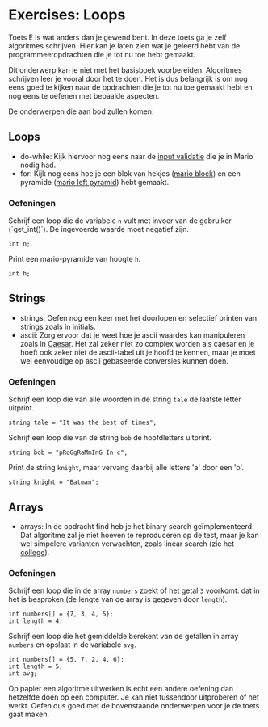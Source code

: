 # Exercises: Loops

Toets E is wat anders dan je gewend bent. In deze toets ga je zelf algoritmes schrijven. Hier kan je laten zien wat je geleerd hebt van de programmeeropdrachten die je tot nu toe hebt gemaakt.

Dit onderwerp kan je niet met het basisboek voorbereiden. Algoritmes schrijven leer je vooral door het te doen. Het is dus belangrijk is om nog eens goed te kijken naar de opdrachten die je tot nu toe gemaakt hebt en nog eens te oefenen met bepaalde aspecten.

De onderwerpen die aan bod zullen komen:  

## Loops

* do-while: Kijk hiervoor nog eens naar de [input validatie](https://prog1.mprog.nl/problems/mario-less#specification) die je in Mario nodig had.
* for: Kijk nog eens hoe je een blok van hekjes ([mario block](https://prog1.mprog.nl/problems/mario-less#block)) en een pyramide  ([mario left pyramid](Mario-less)) hebt gemaakt.

### Oefeningen

Schrijf een loop die de variabele `n` vult met invoer van de gebruiker (\`get_int()\`). De ingevoerde waarde moet negatief zijn.

`int n;`

Print een mario-pyramide van hoogte `h`.

`int h;`

## Strings

* strings: Oefen nog een keer met het doorlopen en selectief printen van strings zoals in [initials](https://prog1.mprog.nl/problems/initials-less). 
* ascii: Zorg ervoor dat je weet hoe je ascii waardes kan manipuleren zoals in [Caesar](https://prog1.mprog.nl/problems/caesar). Het zal zeker niet zo complex worden als caesar en je hoeft ook zeker niet de ascii-tabel uit je hoofd te kennen, maar je moet wel eenvoudige op ascii gebaseerde conversies kunnen doen.

### Oefeningen

Schrijf een loop die van alle woorden in de string `tale` de laatste letter uitprint.

```
string tale = "It was the best of times";
```

Schrijf een loop die van de string `bob` de hoofdletters uitprint.

```
string bob = "pRoGgRaMmInG In c";
```

Print de string `knight`, maar vervang daarbij alle letters 'a' door een 'o'.

```
string knight = "Batman";
```

## Arrays

* arrays: In de opdracht find heb je het binary search geïmplementeerd. Dat algoritme zal je niet hoeven te reproduceren op de test, maar je kan wel simpelere varianten verwachten, zoals linear search (zie het [college](https://prog1.mprog.nl/lectures/algorithms#searching)). 

### Oefeningen

Schrijf een loop die in de array `numbers` zoekt of het getal `3` voorkomt. dat in het is besproken (de lengte van de array is gegeven door `length`).

```
int numbers[] = {7, 3, 4, 5};
int length = 4;
```

Schrijf een loop die het gemiddelde berekent van de getallen in array `numbers` en opslaat in de variabele `avg`.

```
int numbers[] = {5, 7, 2, 4, 6};
int length = 5;
int avg;
```

Op papier een algoritme uitwerken is echt een andere oefening dan hetzelfde doen op een computer. Je kan niet tussendoor uitproberen of het werkt. Oefen dus goed met de bovenstaande onderwerpen voor je de toets gaat maken.
